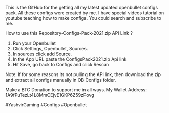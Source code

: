 This is the GitHub for the getting all my latest updated openbullet configs pack.
All these configs were created by me.
I have special videos tutorial on youtube teaching how to make configs.
You could search and subscribe to me.


How to use this Repository-Configs-Pack-2021.zip APi Link ?
1. Run your Openbullet
2. Click Settings, Openbullet, Sources.
3. In sources click add Source.
4. In the App URL paste the ConfigsPack2021.zip Api link
5. Hit Save, go back to Configs and click Rescan

Note: If for some reasons its not pulling the APi link,
then download the zip and extract all configs manually in OB Configs folder.


Make a BTC Donation to support me in all ways.
My Wallet Address: 1A9fPuTezLt4L8MmCEjvE1GKP6Z59zPovg



#YashvirGaming
#Configs
#Openbullet
